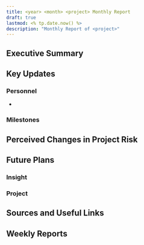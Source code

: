 ```yaml
---
title: <year> <month> <project> Monthly Report
draft: true
lastmod: <% tp.date.now() %>
description: "Monthly Report of <project>"
---
```


## Executive Summary

## Key Updates

### Personnel
- 

### Milestones

## Perceived Changes in Project Risk

## Future Plans

### Insight

### Project

## Sources and Useful Links

Weekly Reports
- 